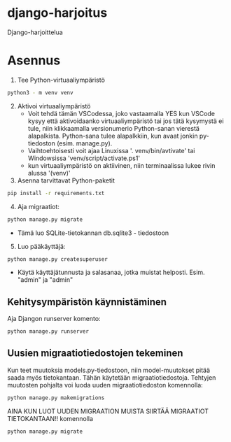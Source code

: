 # django-harjoitus
Django-harjoittelua 

# Asennus

1. Tee Python-virtuaaliympäristö
 ```sh
 python3 - m venv venv
 ```
2. Aktivoi virtuaaliympäristö
    - Voit tehdä tämän VSCodessa, joko vastaamalla YES kun VSCode kysyy
      että aktivoidaanko virtuaaliympäristö tai jos tätä kysymystä ei
      tule, niin klikkaamalla versionumerio Python-sanan vierestä
      alapalkista. Python-sana tulee alapalkkiin, kun avaat jonkin 
      py-tiedoston (esim. manage.py).
    - Vaihtoehtoisesti voit ajaa Linuxissa '. venv/bin/avtivate' tai
      Windowsissa 'venv/script/activate.ps1'
    - kun virtuaaliympäristö on aktiivinen, niin terminaalissa lukee
      rivin alussa '(venv)'
3. Asenna tarvittavat Python-paketit
 ```sh 
 pip install -r requirements.txt
 ```
4. Aja migraatiot:
 ```sh 
 python manage.py migrate
 ```
 - Tämä luo SQLite-tietokannan db.sqlite3 - tiedostoon   
5. Luo pääkäyttäjä:
 ```sh
 python manage.py createsuperuser
 ```
 - Käytä käyttäjätunnusta ja salasanaa, jotka muistat helposti.
  Esim. "admin" ja "admin"

## Kehitysympäristön käynnistäminen

Aja Djangon runserver komento:
 ```sh
 python manage.py runserver
 ```

## Uusien migraatiotiedostojen tekeminen

Kun teet muutoksia models.py-tiedostoon, niin model-muutokset pitää
saada myös tietokantaan. Tähän käytetään migraatiotiedostoja. Tehtyjen
muutosten pohjalta voi luoda uuden migraatiotiedoston komennolla:
 ```sh
 python manage.py makemigrations
 ```

AINA KUN LUOT UUDEN MIGRAATION MUISTA SIIRTÄÄ MIGRAATIOT TIETOKANTAAN!!
komennolla
 ```sh
 python manage.py migrate
 ```
